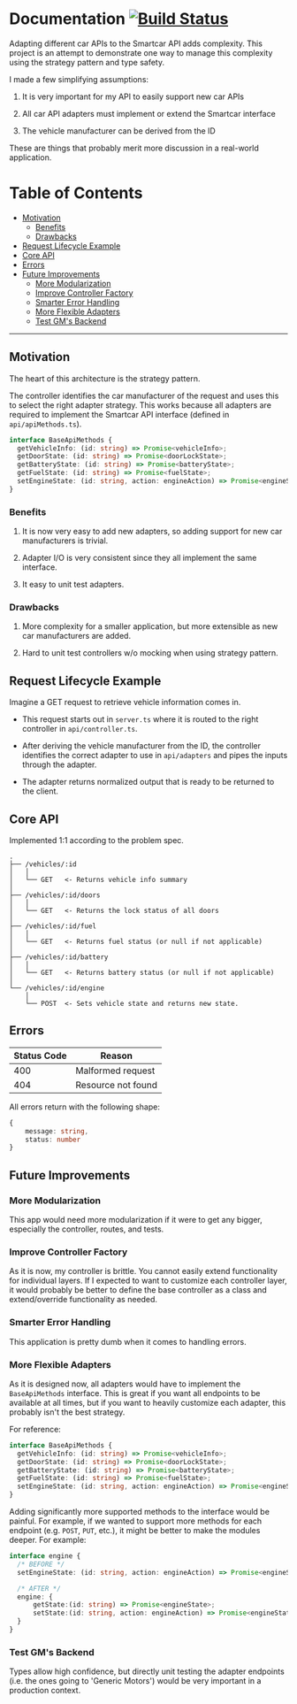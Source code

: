 # Documentation [![Build Status](https://travis-ci.com/morgannewman/smartcar-backend.svg?branch=master)](https://travis-ci.com/morgannewman/smartcar-backend)

Adapting different car APIs to the Smartcar API adds complexity. This project is an attempt to demonstrate one way to manage this complexity using the strategy pattern and type safety.

I made a few simplifying assumptions:

1. It is very important for my API to easily support new car APIs

2. All car API adapters must implement or extend the Smartcar interface

3. The vehicle manufacturer can be derived from the ID

These are things that probably merit more discussion in a real-world application.

Table of Contents
=================
* [Motivation](#motivation)
    * [Benefits](#benefits)
    * [Drawbacks](#drawbacks)
* [Request Lifecycle Example](#request-lifecycle-example)
* [Core API](#core-api)
* [Errors](#errors)
* [Future Improvements](#future-improvements)
    * [More Modularization](#more-modularization)
    * [Improve Controller Factory](#improve-controller-factory)
    * [Smarter Error Handling](#smarter-error-handling)
    * [More Flexible Adapters](#more-flexible-adapters)
    * [Test GM's Backend](#test-gm's-backend)

---

## Motivation

The heart of this architecture is the strategy pattern. 

The controller identifies the car manufacturer of the request and uses this to select the right adapter strategy. This works because all adapters are required to implement the Smartcar API interface (defined in `api/apiMethods.ts`).

```ts
interface BaseApiMethods {
  getVehicleInfo: (id: string) => Promise<vehicleInfo>;
  getDoorState: (id: string) => Promise<doorLockState>;
  getBatteryState: (id: string) => Promise<batteryState>;
  getFuelState: (id: string) => Promise<fuelState>;
  setEngineState: (id: string, action: engineAction) => Promise<engineState>;
}
```

### Benefits

1. It is now very easy to add new adapters, so adding support for new car manufacturers is trivial.

2. Adapter I/O is very consistent since they all implement the same interface.

3. It easy to unit test adapters.


### Drawbacks

1. More complexity for a smaller application, but more extensible as new car manufacturers are added.

2. Hard to unit test controllers w/o mocking when using strategy pattern.

## Request Lifecycle Example

Imagine a GET request to retrieve vehicle information comes in. 

- This request starts out in `server.ts` where it is routed to the right controller in `api/controller.ts`.

- After deriving the vehicle manufacturer from the ID, the controller identifies the correct adapter to use in `api/adapters` and pipes the inputs through the adapter.

- The adapter returns normalized output that is ready to be returned to the client.

## Core API

Implemented 1:1 according to the problem spec.

```text
.
├── /vehicles/:id
│   │
│   └── GET   <- Returns vehicle info summary
│
├── /vehicles/:id/doors
│   │
│   └── GET   <- Returns the lock status of all doors
│
├── /vehicles/:id/fuel
│   │
│   └── GET   <- Returns fuel status (or null if not applicable)
│
├── /vehicles/:id/battery
│   │
│   └── GET   <- Returns battery status (or null if not applicable)
│
└── /vehicles/:id/engine
    │
    └── POST  <- Sets vehicle state and returns new state.
```

## Errors

Status Code | Reason
--- | ---
400 | Malformed request
404 | Resource not found

All errors return with the following shape:

```ts
{
    message: string,
    status: number
}
```

## Future Improvements

### More Modularization

This app would need more modularization if it were to get any bigger, especially the controller, routes, and tests.

### Improve Controller Factory

As it is now, my controller is brittle. You cannot easily extend functionality for individual layers. If I expected to want to customize each controller layer, it would probably be better to define the base controller as a class and extend/override functionality as needed.

### Smarter Error Handling

This application is pretty dumb when it comes to handling errors.

### More Flexible Adapters
As it is designed now, all adapters would have to implement the `BaseApiMethods` interface. This is great if you want all endpoints to be available at all times, but if you want to heavily customize each adapter, this probably isn't the best strategy.

For reference:
```ts
interface BaseApiMethods {
  getVehicleInfo: (id: string) => Promise<vehicleInfo>;
  getDoorState: (id: string) => Promise<doorLockState>;
  getBatteryState: (id: string) => Promise<batteryState>;
  getFuelState: (id: string) => Promise<fuelState>;
  setEngineState: (id: string, action: engineAction) => Promise<engineState>;
}
```

Adding significantly more supported methods to the interface would be painful. For example, if we wanted to support more methods for each endpoint (e.g. `POST`, `PUT`, etc.), it might be better to make the modules deeper. For example:

```ts
interface engine {  
  /* BEFORE */
  setEngineState: (id: string, action: engineAction) => Promise<engineState>;

  /* AFTER */
  engine: {
      getState:(id: string) => Promise<engineState>;
      setState:(id: string, action: engineAction) => Promise<engineState>;
  }
}
```

### Test GM's Backend

Types allow high confidence, but directly unit testing the adapter endpoints (i.e. the ones going to 'Generic Motors') would be very important in a production context.
